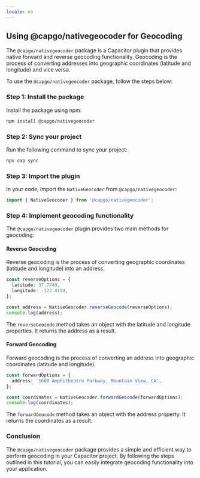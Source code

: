 ```yaml
---
locale: en
---
```

## Using @capgo/nativegeocoder for Geocoding

The `@capgo/nativegeocoder` package is a Capacitor plugin that provides native forward and reverse geocoding functionality. Geocoding is the process of converting addresses into geographic coordinates (latitude and longitude) and vice versa.

To use the `@capgo/nativegeocoder` package, follow the steps below:

### Step 1: Install the package

Install the package using npm:

```bash
npm install @capgo/nativegeocoder
```

### Step 2: Sync your project

Run the following command to sync your project:

```bash
npx cap sync
```

### Step 3: Import the plugin

In your code, import the `NativeGeocoder` from `@capgo/nativegeocoder`:

```javascript
import { NativeGeocoder } from '@capgo/nativegeocoder';
```

### Step 4: Implement geocoding functionality

The `@capgo/nativegeocoder` plugin provides two main methods for geocoding:

#### Reverse Geocoding

Reverse geocoding is the process of converting geographic coordinates (latitude and longitude) into an address.

```typescript
const reverseOptions = {
  latitude: 37.7749,
  longitude: -122.4194,
};

const address = NativeGeocoder.reverseGeocode(reverseOptions);
console.log(address);
```

The `reverseGeocode` method takes an object with the latitude and longitude properties. It returns the address as a result.

#### Forward Geocoding

Forward geocoding is the process of converting an address into geographic coordinates (latitude and longitude).

```typescript
const forwardOptions = {
  address: '1600 Amphitheatre Parkway, Mountain View, CA',
};

const coordinates = NativeGeocoder.forwardGeocode(forwardOptions);
console.log(coordinates);
```

The `forwardGeocode` method takes an object with the address property. It returns the coordinates as a result.

### Conclusion

The `@capgo/nativegeocoder` package provides a simple and efficient way to perform geocoding in your Capacitor project. By following the steps outlined in this tutorial, you can easily integrate geocoding functionality into your application.
